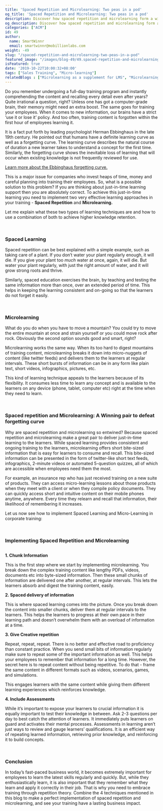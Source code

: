```yaml
---
title: 'Spaced Repetition and Microlearning: Two peas in a pod'
og_title: 'Spaced Repetition and Microlearning: Two peas in a pod'
description: Discover how spaced repetition and microlearning form a winning pair to beat forgetting curve.
og_description: Discover how spaced repetition and microlearning form a winning pair to beat forgetting curve.
categories: ["ACM"]
id: 49
author:
  name: SmartWinnr
  email: smartwinnr@mobillionlabs.com
weight: -49
slug: "/spaced-repetition-and-microlearning-two-peas-in-a-pod"
featured_image: "/images/blog-49/49.spaced-repetition-and-microlearning-two-peas-in-a-pod.jpg"
isFeatured: true
date: '2019-10-22T10:00:32+08:00'
tags: ["Sales Training", "Micro-learning"]
relatedBlogs : ["Microlearning as a supplement for LMS", "Microlearning- An effective way to train millennials", "Use Micro-Learning to Turbo-Charge your Sales Team", "Top 10 CEOs who started as Sales Reps"]
---
```


Do you remember undergoing a full-day training program and instantly comprehending the content and recalling every detail even after years? Quite irrational a question, right? Unless one has got a computer-grade brain, their memory might need an extra boost. The same goes for training your employees. When it comes to new information, our brains have a strict ‘use it or lose it’ policy. And too often, training content is forgotten within the first hour of employees learning it.

It is a fact put forth by leading psychologist Herman Ebbinghaus in the late 19th century. He pointed out that humans have a definite learning curve as well as a forgetting curve. The learning curve describes the natural course of duration a new learner takes to understand a concept for the first time. Similarly, the forgetting curve shows the inevitable loss of learning that will occur when existing knowledge is not frequently reviewed for use.

 <p><a  href="https://www.smartwinnr.com/post/ways-to-challenge-the-forgetting-curve">Learn more about the Ebbinghaus forgetting curve.</a></p>

This is a major issue for companies who invest heaps of time, money and careful planning into training their employees. So, what is a possible solution to this problem? If you are thinking about just-in-time learning support then you are absolutely correct. To achieve this just-in-time learning you need to implement two very effective learning approaches in your training - **Spaced Repetition** and **Microlearning.**

Let me explain what these two types of learning techniques are and how to use a combination of both to achieve higher knowledge retention.

<br>

### **Spaced Learning**

Spaced repetition can be best explained with a simple example, such as taking care of a plant. If you don’t water your plant regularly enough, it will die. If you give your plant too _much_ water at once, again, it will die. But water your plant regularly, with just the right amount of water, and it will grow strong roots and thrive.

Similarly, spaced education exercises the brain, by teaching and testing the same information more than once, over an extended period of time. This helps in keeping the learning consistent and on-going so that the learners do not forget it easily.

<br>

### **Microlearning**

What do you do when you have to move a mountain? You could try to move the entire mountain at once and strain yourself or you could move rock after rock. Obviously the second option sounds good and smart, right?

Microlearning works the same way. When its too hard to digest mountains of training content, microlearning breaks it down into micro-nuggets of content (like twitter feeds) and delivers them to the learners at regular intervals. These short bursts of information can be in any form like plain text, short videos, infographics, pictures, etc.

This kind of learning technique appeals to the learners because of its flexibility. It consumes less time to learn any concept and is available to the learners on any device (phone, tablet, computer etc) right at the time when they need to learn.

<br>

### **Spaced repetition and Microlearning: A Winning pair to defeat forgetting curve**

Why are spaced repetition and microlearning so entwined? Because spaced repetition and microlearning make a great pair to deliver just-in-time learning to the learners. While spaced learning provides consistent and ongoing training to the learners, microlearning offers short bite-sized information that is easy for learners to consume and recall. This bite-sized information can be presented in the form of twitter-like short text feeds, infographics, 2-minute videos or automated 5-question quizzes, all of which are accessible when employees need them the most.

For example, an insurance rep who has just received training on a new suite of products. They can access micro-learning lessons about those products when they meet with a client or when they compile policy documents. They can quickly access short and intuitive content on their mobile phones anytime, anywhere. Every time they relearn and recall that information, their likelihood of remembering it increases.

Let us now see how to implement Spaced Learning and Micro-Learning in corporate training:

<br>

### **Implementing Spaced Repetition and Microlearning**

<img alt="" src="/images/blog-49/Capture.PNG" class="ml-padding-top0 ml-padding-bottom0">

 **1. Chunk Information**

This is the first step where we start by implementing microlearning. You break down the complex training content like lengthy PDFs, videos, documents etc into byte-sized information. Then these small chunks of information are delivered one after another, at regular intervals.
This lets the learners absorb and digest the training content, easily.

**2. Spaced delivery of information**

This is where spaced learning comes into the picture. Once you break down the content into smaller chunks, deliver them at regular intervals to the learners. This helps the learners to progress at their own pace in their learning path and doesn’t overwhelm them with an overload of information at a time.

**3. Give Creative repetition**

Repeat, repeat, repeat. There is no better and effective road to proficiency than constant practice. When you send small bits of information regularly make sure to repeat some of the important information as well. This helps your employees to remember that information for a long time. However, the secret here is to repeat content without being repetitive. To do that - frame the same content in different formats such as videos, scenarios, games, and simulations.

This engages learners with the same content while giving them different learning experiences which reinforces knowledge.

**4. Include Assessments**

While it’s important to expose your learners to crucial information it is equally important to test their knowledge in between. Ask 2-3 questions per day to best catch the attention of learners. It immediately puts learners on guard and activates their mental processes. Assessments in learning aren’t just ways to review and gauge learners’ qualifications. It is an efficient way of repeating learned information, retrieving prior knowledge, and reinforcing it to build concepts.

<br>

### **Conclusion**

In today’s fast-paced business world, it becomes extremely important for employees to learn the latest skills regularly and quickly. But, while they enthusiastically learn, it is also important that they remember what they learn and apply it correctly in their job.
That is why you need to embrace training through repetition theory. Combine the 4 techniques mentioned in this blog to make a perfect implementation of spaced repetition and microlearning, and see your training have a lasting business impact.







